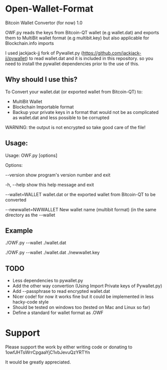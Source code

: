Open-Wallet-Format
==================
Bitcoin Wallet Convertor (for now) 1.0


OWF.py reads the keys from Bitcoin-QT wallet (e.g wallet.dat) and exports them to MultiBit wallet format (e.g multibit.key) but also applicable for Blockchain.info imports

I used jackjack-jj fork of Pywallet.py (https://github.com/jackjack-jj/pywallet) to read wallet.dat and it is included in this repository.
so you need to install the pywallet dependencies prior to the use of this.


Why should I use this?
---------------------
To Convert your wallet.dat (or exported wallet from Bitcoin-QT) to:
* MultiBit Wallet
* Blockchain Importable format
* Backup your private keys in a format that would not be as complicated as wallet.dat and less possible to be corrupted

WARNING: the output is not encrypted so take good care of the file! 


Usage:
-------
Usage: OWF.py [options]

Options:

  --version             show program's version number and exit
  
  -h, --help            show this help message and exit
  
  --wallet=WALLET       wallet.dat or the exported wallet from Bitcoin-QT to
                        be converted
                        
  --newwallet=NWWALLET  New wallet name (multibit format) (in the
                        same directory as the --wallet

Example
-------
./OWF.py --wallet ./wallet.dat

./OWF.py --wallet ./wallet.dat ./newwallet.key



TODO
----
* Less dependencies to pywallet.py
* Add the other way convertion (Using Import Private keys of Pywallet.py)
* Add --passphrase to read encrypted wallet.dat
* Nicer code! for now it works fine but it could be implemented in less hacky-code style
* Should be tested on windows too (tested on Mac and Linux so far)
* Define a standard for wallet format as .OWF


Support
=======
Please support the work by either writing code or donating to 1owfJHTsWrrCpgaaYjC1vbJevuQzYRTYn

It would be greatly appreciated. 
